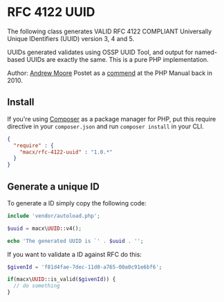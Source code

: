 # RFC 4122 UUID

The following class generates VALID RFC 4122 COMPLIANT
Universally Unique IDentifiers (UUID) version 3, 4 and 5.

UUIDs generated validates using OSSP UUID Tool, and output
for named-based UUIDs are exactly the same. This is a pure
PHP implementation.

Author: [Andrew Moore](https://github.com/FineWolf?)
Postet as a [commend](http://www.php.net/manual/en/function.uniqid.php#94959) at the PHP Manual back in 2010.

## Install

If you're using [Composer](https://getcomposer.org/) as a package manager for PHP, put this require directive in your `composer.json` and run `composer install` in your CLI.

```json
{
  "require" : {
    "macx/rfc-4122-uuid" : "1.0.*"
  }
}
```

## Generate a unique ID

To generate a ID simply copy the following code:

```php
include 'vendor/autoload.php';

$uuid = macx\UUID::v4();

echo 'The generated UUID is `' . $uuid . '';
```

If you want to validate a ID against RFC do this:

```php
$givenId = 'f81d4fae-7dec-11d0-a765-00a0c91e6bf6';

if(macx\UUID::is_valid($givenId)) {
  // do something
}
```